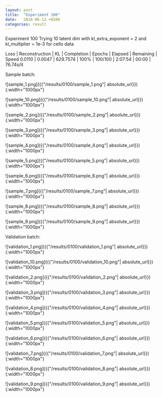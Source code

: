 ```yaml
---
layout: post
title:  "Experiment 100"
date:   2018-06-12 +0200
categories: result
---
```

Experiment 100
Trying 10 latent dim with kl_extra_exponent = 2 and kl_multiplier = 1e-3 for cello data

Loss | Reconstruction | KL | Completion | Epochs | Elapsed | Remaining | Speed
0.0110 | 0.0047 | 629.7574 | 100% | 100/100 | 2:07:54 | 00:00 | 76.74s/it



Sample batch:

![sample_1.png]({{"/results/0100/sample_1.png"| absolute_url}}){:width="1000px"}

![sample_10.png]({{"/results/0100/sample_10.png"| absolute_url}}){:width="1000px"}

![sample_2.png]({{"/results/0100/sample_2.png"| absolute_url}}){:width="1000px"}

![sample_3.png]({{"/results/0100/sample_3.png"| absolute_url}}){:width="1000px"}

![sample_4.png]({{"/results/0100/sample_4.png"| absolute_url}}){:width="1000px"}

![sample_5.png]({{"/results/0100/sample_5.png"| absolute_url}}){:width="1000px"}

![sample_6.png]({{"/results/0100/sample_6.png"| absolute_url}}){:width="1000px"}

![sample_7.png]({{"/results/0100/sample_7.png"| absolute_url}}){:width="1000px"}

![sample_8.png]({{"/results/0100/sample_8.png"| absolute_url}}){:width="1000px"}

![sample_9.png]({{"/results/0100/sample_9.png"| absolute_url}}){:width="1000px"}

Validation batch:

![validation_1.png]({{"/results/0100/validation_1.png"| absolute_url}}){:width="1000px"}

![validation_10.png]({{"/results/0100/validation_10.png"| absolute_url}}){:width="1000px"}

![validation_2.png]({{"/results/0100/validation_2.png"| absolute_url}}){:width="1000px"}

![validation_3.png]({{"/results/0100/validation_3.png"| absolute_url}}){:width="1000px"}

![validation_4.png]({{"/results/0100/validation_4.png"| absolute_url}}){:width="1000px"}

![validation_5.png]({{"/results/0100/validation_5.png"| absolute_url}}){:width="1000px"}

![validation_6.png]({{"/results/0100/validation_6.png"| absolute_url}}){:width="1000px"}

![validation_7.png]({{"/results/0100/validation_7.png"| absolute_url}}){:width="1000px"}

![validation_8.png]({{"/results/0100/validation_8.png"| absolute_url}}){:width="1000px"}

![validation_9.png]({{"/results/0100/validation_9.png"| absolute_url}}){:width="1000px"}

